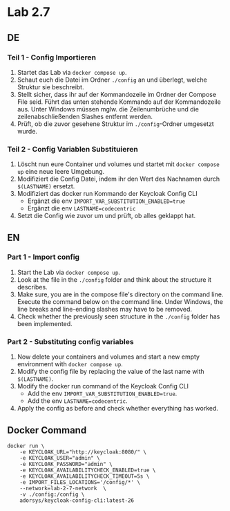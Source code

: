 # Lab 2.7

## DE

### Teil 1 - Config Importieren

1) Startet das Lab via `docker compose up`.
2) Schaut euch die Datei im Ordner `./config` an und überlegt, welche Struktur sie beschreibt.
3) Stellt sicher, dass ihr auf der Kommandozeile im Ordner der Compose File seid. Führt das unten stehende Kommando auf der Kommandozeile aus. Unter Windows müssen mglw. die Zeilenumbrüche und die zeilenabschließenden Slashes entfernt werden.
4) Prüft, ob die zuvor gesehene Struktur im `./config`-Ordner umgesetzt wurde.

### Teil 2 - Config Variablen Substituieren

1) Löscht nun eure Container und volumes und startet mit `docker compose up` eine neue leere Umgebung.
2) Modifiziert die Config Datei, indem ihr den Wert des Nachnamen durch `$(LASTNAME)` ersetzt.
3) Modifiziert das docker run Kommando der Keycloak Config CLI
    * Ergänzt die env `IMPORT_VAR_SUBSTITUTION_ENABLED=true`
    * Ergänzt die env `LASTNAME=codecentric`
4) Setzt die Config wie zuvor um und prüft, ob alles geklappt hat.

## EN

### Part 1 - Import config

1) Start the Lab via `docker compose up`.
2) Look at the file in the `./config` folder and think about the structure it describes.
3) Make sure, you are in the compose file's directory on the command line. Execute the command below on the command line. Under Windows, the line breaks and line-ending slashes may have to be removed.
4) Check whether the previously seen structure in the `./config` folder has been implemented.

### Part 2 - Substituting config variables

1) Now delete your containers and volumes and start a new empty environment with `docker compose up`.
2) Modify the config file by replacing the value of the last name with `$(LASTNAME)`.
3) Modify the docker run command of the Keycloak Config CLI
    * Add the env `IMPORT_VAR_SUBSTITUTION_ENABLED=true`.
    * Add the env `LASTNAME=codecentric`.
4) Apply the config as before and check whether everything has worked.

## Docker Command

```
docker run \
    -e KEYCLOAK_URL="http://keycloak:8080/" \
    -e KEYCLOAK_USER="admin" \
    -e KEYCLOAK_PASSWORD="admin" \
    -e KEYCLOAK_AVAILABILITYCHECK_ENABLED=true \
    -e KEYCLOAK_AVAILABILITYCHECK_TIMEOUT=5s \
    -e IMPORT_FILES_LOCATIONS='/config/*' \
    --network=lab-2-7-network  \
    -v ./config:/config \
    adorsys/keycloak-config-cli:latest-26
```